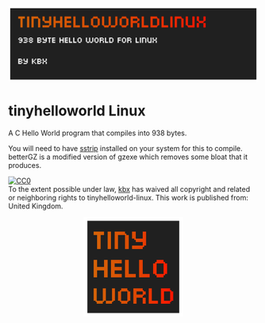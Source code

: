 ![banner](./brand/banner.png)
# tinyhelloworld Linux

A C Hello World program that compiles into 938 bytes.

You will need to have [sstrip](https://github.com/aunali1/super-strip "sstrip") installed on your system for this to compile.
betterGZ is a modified version of gzexe which removes some bloat that it produces.

<p xmlns:dct="http://purl.org/dc/terms/" xmlns:vcard="http://www.w3.org/2001/vcard-rdf/3.0#">
  <a rel="license"
     href="http://creativecommons.org/publicdomain/zero/1.0/">
    <img src="https://licensebuttons.net/p/zero/1.0/80x15.png" style="border-style: none;" alt="CC0" />
  </a>
  <br />
  To the extent possible under law,
  <a rel="dct:publisher"
     href="https://github.com/kb-x/tinyhelloworld-linux">
    <span property="dct:title">kbx</span></a>
  has waived all copyright and related or neighboring rights to
  <span property="dct:title">tinyhelloworld-linux</span>.
This work is published from:
<span property="vcard:Country" datatype="dct:ISO3166"
      content="GB" about="https://github.com/kb-x/tinyhelloworld-linux">
  United Kingdom</span>.
</p>

<p align="center">
<img src="./brand/icon.png" alt="drawing" width="200" height="200"/>
</p>

